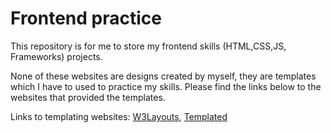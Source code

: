 # Frontend practice
This repository is for me to store my frontend skills (HTML,CSS,JS, Frameworks) projects. 




None of these websites are designs created by myself, they are templates which I have to used to practice my skills. Please find the links below to the websites that provided the templates.

Links to templating websites: [W3Layouts](https://w3layouts.com/), [Templated](https://templated.co/)
